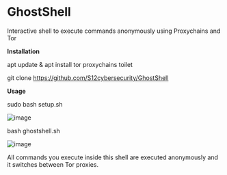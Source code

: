 # GhostShell 
Interactive shell to execute commands anonymously using Proxychains and Tor

**Installation**

apt update & apt install tor proxychains toilet

git clone https://github.com/S12cybersecurity/GhostShell

**Usage**

sudo bash setup.sh

![image](https://user-images.githubusercontent.com/79543461/197204798-59cb3c9e-5b87-43c6-bf1b-011ac1c928a1.png)

bash ghostshell.sh

![image](https://user-images.githubusercontent.com/79543461/197204893-029802a6-d2c4-40ff-88a1-48cb4e2889bc.png)

All commands you execute inside this shell are executed anonymously and it switches between Tor proxies.
